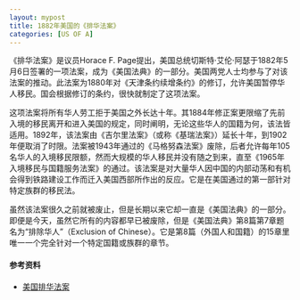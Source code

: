```yaml
---
layout: mypost
title: 1882年美国的《排华法案》
categories: [US OF A]
---
```




《排华法案》是议员Horace F. Page提出，美国总统切斯特·艾伦·阿瑟于1882年5月6日签署的一项法案，成为《美国法典》的一部分。美国两党人士均参与了对该法案的推动。此法案为1880年对《天津条约续增条约》的修订，允许美国暂停华人移民。国会根据修订的条约，很快就制定了这项法案。

这项法案将所有华人劳工拒于美国之外长达十年。其1884年修正案更限缩了先前入境的移民离开和进入美国的规定，同时阐明，无论这些华人的国籍为何，该法皆适用。1892年，该法案由《吉尔里法案》（或称《基瑞法案》）延长十年，到1902年便取消了时限。法案被1943年通过的《马格努森法案》废除，后者允许每年105名华人的入境移民限额，然而大规模的华人移民并没有随之到来，直至《1965年入境移民与国籍服务法案》的通过。该法案是对大量华人因中国的内部动荡和有机会得到铁路建设工作而迁入美国西部所作出的反应。它是在美国通过的第一部针对特定族群的移民法。

虽然该法案很久之前就被废止，但是长期以来它却一直是《美国法典》的一部分。即便是今天，虽然它所有的内容都早已被废除，但是《美国法典》第8篇第7章题名为“排除华人”（Exclusion of Chinese）。它是第8篇（外国人和国籍）的15章里唯一一个完全针对一个特定国籍或族群的章节。

#### 参考资料
- [美国排华法案](hhttps://zh.wikipedia.org/wiki/%E7%BE%8E%E5%9B%BD%E6%8E%92%E5%8D%8E%E6%B3%95%E6%A1%88#%E6%B8%85%E6%94%BF%E5%BA%9C%E5%8F%8D%E5%BA%94)
